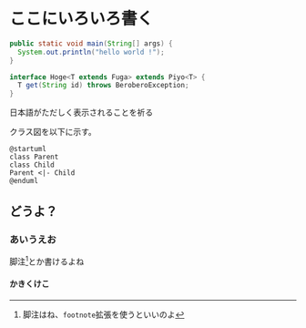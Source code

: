 # ここにいろいろ書く

```java
public static void main(String[] args) {
  System.out.println("hello world !");
}
```

```java
interface Hoge<T extends Fuga> extends Piyo<T> {
  T get(String id) throws BeroberoException;
}
```

日本語がただしく表示されることを祈る

クラス図を以下に示す。
```plantuml
@startuml
class Parent
class Child
Parent <|- Child
@enduml
```
## どうよ？

### あいうえお
脚注[^1]とか書けるよね

#### かきくけこ

[^1]: 脚注はね、`footnote`拡張を使うといいのよ